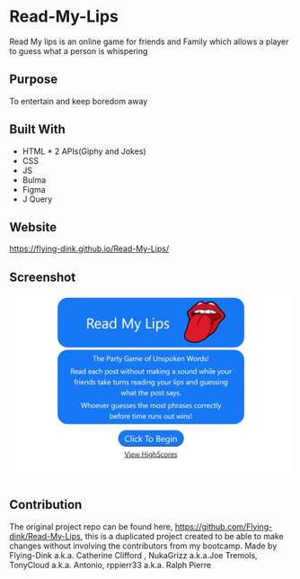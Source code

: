 # Read-My-Lips
Read My lips is an online game for friends and Family which allows a player to guess what a person is whispering

## Purpose
To entertain and keep boredom away 

## Built With
* HTML  * 2 APIs(Giphy and Jokes)
* CSS
* JS
* Bulma
* Figma
* J Query

## Website
 https://flying-dink.github.io/Read-My-Lips/

## Screenshot   
![Screenshot](./assets/images/screenshot.png)

## Contribution
The original project repo can be found here, https://github.com/Flying-dink/Read-My-Lips, this is a duplicated project created to be able to make changes without involving the contributors from my bootcamp.
Made by Flying-Dink a.k.a. Catherine Clifford , NukaGrizz a.k.a.Joe Tremols, TonyCloud a.k.a. Antonio, rppierr33 a.k.a. Ralph Pierre
